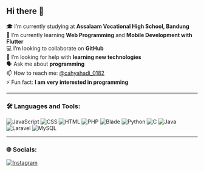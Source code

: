 ## Hi there 👋

🎓 I’m currently studying at **Assalaam Vocational High School, Bandung**  
🌱 I’m currently learning **Web Programming** and **Mobile Development with Flutter**  
💻 I’m looking to collaborate on **GitHub**  
🤔 I’m looking for help with **learning new technologies**  
🗣️ Ask me about **programming**  
📫 How to reach me: [@cahyahadi_0182](https://instagram.com/cahyahadi_0182)  
⚡ Fun fact: **I am very interested in programming**

---

### 🛠️ Languages and Tools:
![JavaScript](https://img.shields.io/badge/-JavaScript-F7DF1E?style=flat&logo=javascript&logoColor=black) 
![CSS](https://img.shields.io/badge/-CSS-1572B6?style=flat&logo=css3&logoColor=white) 
![HTML](https://img.shields.io/badge/-HTML-E34F26?style=flat&logo=html5&logoColor=white) 
![PHP](https://img.shields.io/badge/-PHP-777BB4?style=flat&logo=php&logoColor=white) 
![Blade](https://img.shields.io/badge/-Blade-E34F26?style=flat&logo=blade&logoColor=white)
![Python](https://img.shields.io/badge/-Python-3776AB?style=flat&logo=python&logoColor=white)
![C](https://img.shields.io/badge/-C-A8B9CC?style=flat&logo=c&logoColor=white)
![Java](https://img.shields.io/badge/-Java-007396?style=flat&logo=java&logoColor=white)
![Laravel](https://img.shields.io/badge/-Laravel-FF2D20?style=flat&logo=laravel&logoColor=white)
![MySQL](https://img.shields.io/badge/-MySQL-4479A1?style=flat&logo=mysql&logoColor=white)

---

### 🌐 Socials:
[![Instagram](https://img.shields.io/badge/Instagram-E4405F?style=flat&logo=instagram&logoColor=white)](https://instagram.com/cahyahadi_0182)
